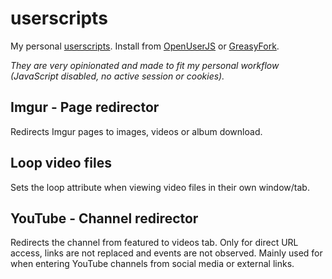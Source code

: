 # userscripts

My personal [userscripts](https://en.wikipedia.org/wiki/Userscript). Install from [OpenUserJS](https://openuserjs.org/users/var512) or [GreasyFork](https://greasyfork.org/users/222767-var512).

*They are very opinionated and made to fit my personal workflow (JavaScript disabled, no active session or cookies).*

Imgur - Page redirector
---
Redirects Imgur pages to images, videos or album download.

Loop video files
------
Sets the loop attribute when viewing video files in their own window/tab.

YouTube - Channel redirector
------
Redirects the channel from featured to videos tab. Only for direct URL access, links are not replaced and events are not observed. Mainly used for when entering YouTube channels from social media or external links.

